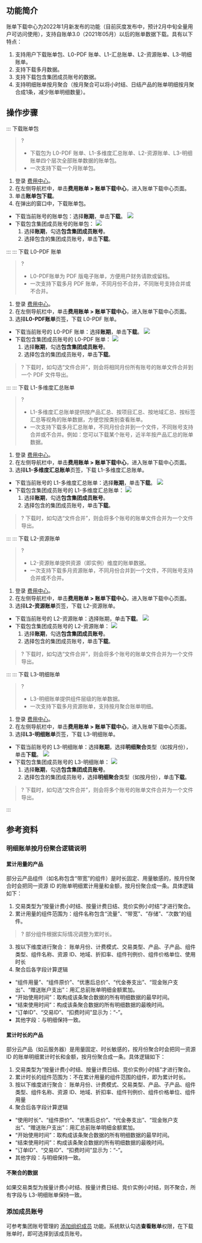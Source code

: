 ## 功能简介

账单下载中心为2022年1月新发布的功能（目前灰度发布中，预计2月中旬全量用户可访问使用），支持自账单3.0（2021年05月）以后的账单数据下载。具有以下特点：
1. 支持用户下载账单包、L0-PDF 账单、L1-汇总账单、L2-资源账单、L3-明细账单。
2. 支持下载多月数据。
3. 支持下载包含集团成员账号的数据。
4. 支持明细账单按月聚合（按月聚合可以将小时结、日结产品的账单明细按月聚合成1条，减少账单明细数量）。


## 操作步骤

<dx-tabs>
::: 下载账单包

>? 
> - 下载包为 L0-PDF 账单、L1-多维度汇总账单、L2-资源账单、L3-明细账单四个层次全部账单数据的账单包。
> - 一次支持下载一个月账单包。
> 

1. 登录 [费用中心](https://console.cloud.tencent.com/expense/overview)。
2. 在左侧导航栏中，单击**费用账单 > 账单下载中心**，进入账单下载中心页面。
3. 单击**账单包下载**。
4. 在弹出的窗口中，下载账单包。
 - 下载当前账号的账单包：选择**账期**，单击**下载**。
![](https://qcloudimg.tencent-cloud.cn/raw/57f30dfef985a078ecac2f0ae820b8f9.png)
 - 下载包含集团成员账号的账单包：
![](https://qcloudimg.tencent-cloud.cn/raw/3cd51e39d6c1b2948d1771d389927f39.png)
    1. 选择**账期**，勾选**包含集团成员账号**。
    2. 选择包含的集团成员账号，单击**下载**。

:::
::: 下载 L0-PDF 账单
>? 
> - L0-PDF账单为 PDF 版电子账单，方便用户财务请款或留档。
> - 一次支持下载多月 PDF 账单，不同月份不合并，不同账号支持合并或不合并。
> 

1. 登录 [费用中心](https://console.cloud.tencent.com/expense/overview)。
2. 在左侧导航栏中，单击**费用账单 > 账单下载中心**，进入账单下载中心页面。
3. 选择**L0-PDF账单**页签，下载 L0-PDF 账单。
 - 下载当前账号的 L0-PDF 账单：选择**账期**，单击**下载**。
 ![](https://qcloudimg.tencent-cloud.cn/raw/9feecf333163f478aa91a97ad00b884b.png)
 - 下载包含集团成员账号的 L0-PDF 账单：
![](https://qcloudimg.tencent-cloud.cn/raw/262415ded4786cff01c6ddbdf0fb5293.png)
    1. 选择**账期**，勾选**包含集团成员账号**。
    2. 选择包含的集团成员账号，单击**下载**。
>? 下载时，如勾选“文件合并”，则会将相同月份所有账号的账单文件合并到一个 PDF 文件导出。
>

:::
::: 下载 L1-多维度汇总账单
>? 
> - L1-多维度汇总账单提供按产品汇总、按项目汇总、按地域汇总、按标签汇总等视角的账单数据，方便您按类别查看账单。
> - 一次支持下载多月汇总账单，不同月份合并到一个文件，不同账号支持合并或不合并。例如：您可以下载某个账号，近半年按产品汇总的账单数据。
> 

1. 登录 [费用中心](https://console.cloud.tencent.com/expense/overview)。
2. 在左侧导航栏中，单击**费用账单 > 账单下载中心**，进入账单下载中心页面。
3. 选择**L1-多维度汇总账单**页签，下载 L1-多维度汇总账单。
 - 下载当前账号的 L1-多维度汇总账单：选择**账期**，单击**下载**。
![](https://qcloudimg.tencent-cloud.cn/raw/cbbd4c1aeb9c6607f49a35c609caaaa2.png)
 - 下载包含集团成员账号的 L1-多维度汇总账单：
![](https://qcloudimg.tencent-cloud.cn/raw/4d913368f26378a7a04da5910347b382.png)
    1. 选择**账期**，勾选**包含集团成员账号**。
    2. 选择包含的集团成员账号，单击**下载**。
>? 下载时，如勾选“文件合并”，则会将多个账号的账单文件合并为一个文件导出。
>

:::
::: 下载 L2-资源账单
>? 
> - L2-资源账单提供资源（即实例）维度的账单数据。
> - 一次支持下载多月资源账单，不同月份合并到一个文件，不同账号支持合并或不合并。
> 

1. 登录 [费用中心](https://console.cloud.tencent.com/expense/overview)。
2. 在左侧导航栏中，单击**费用账单 > 账单下载中心**，进入账单下载中心页面。
3. 选择**L2-资源账单**页签，下载 L2-资源账单。
 - 下载当前账号的 L2-资源账单：选择账期，单击**下载**。
![](https://qcloudimg.tencent-cloud.cn/raw/433590fe6030c7a0a7644fdcb0bbb111.png)
 - 下载包含集团成员账号的 L2-资源账单：
![](https://qcloudimg.tencent-cloud.cn/raw/442ffa7dda4f9ae753aeec5233fc7116.png)
    1. 选择**账期**，勾选**包含集团成员账号**。
    2. 选择包含的集团成员账号，单击**下载**。
>? 下载时，如勾选“文件合并”，则会将多个账号的账单文件合并为一个文件导出。
>
:::
::: 下载 L3-明细账单
>? 
> - L3-明细账单提供组件层级的账单数据。
> - 一次支持下载多月资源账单，支持按月聚合账单明细。
> 

1. 登录 [费用中心](https://console.cloud.tencent.com/expense/overview)。
2. 在左侧导航栏中，单击**费用账单 > 账单下载中心**，进入账单下载中心页面。
3. 选择**L3-明细账单**页签，下载 L3-明细账单。
 - 下载当前账号的 L3-明细账单：选择**账期**，选择**明细聚合**类型（如按月份），单击**下载**。
![](https://qcloudimg.tencent-cloud.cn/raw/70d95f01d5cdfd8b527940186f43bf89.png)
 - 下载包含集团成员账号的 L3-明细账单：
![](https://qcloudimg.tencent-cloud.cn/raw/ad6b9487ee51e3886414580055ed12d0.png)
    1. 选择**账期**，勾选**包含集团成员账号**。
    2. 选择包含的集团成员账号，选择**明细聚合**类型（如按月份），单击**下载**。
>? 下载时，如勾选“文件合并”，则会将多个账号的账单文件合并为一个文件导出。
>

:::
</dx-tabs>

## 参考资料

### 明细账单按月份聚合逻辑说明

#### 累计用量的产品

部分云产品组件（如名称包含“带宽”的组件）是时长固定、用量敏感的，按月份聚合时会把同一资源 ID 的账单明细累计用量和金额，按月份聚合成一条。具体逻辑如下：
1. 交易类型为“按量计费小时结、按量计费日结、竞价实例小时结”才进行聚合。
2. 累计用量的组件范围为：组件名称包含“流量”、“带宽”、“存储”、“次数”的组件。
>? 部分组件根据实际情况调整为累时长。
>
3. 按以下维度进行聚合：
账单月份、计费模式、交易类型、产品、子产品、组件类型、组件名称、资源 ID、地域、折扣率、组件刊例价、组件价格单位、使用时长
4. 聚合后各字段计算逻辑
 - “组件用量”、“组件原价”、“优惠后总价”、“代金券支出”、“现金账户支出”、“赠送账户支出”：用汇总前账单明细金额累加。
 - “开始使用时间”：取构成该条聚合数据的所有明细数据的最早时间。
 - “结束使用时间”：构成该条聚合数据的所有明细数据的最晚时间。
 - “订单ID”、“交易ID”、“扣费时间”显示为：“-”。
 - 其他字段：与明细保持一致。

#### 累计时长的产品

部分云产品（如云服务器）是用量固定、时长敏感的，按月份聚合时会把同一资源 ID 的账单明细累计时长和金额，按月份聚合成一条。具体逻辑如下：
1. 交易类型为“按量计费小时结、按量计费日结、竞价实例小时结”才进行聚合。
2. 累计时长的组件范围为：不在累计用量的组件范围的组件，即为累计时长。
3. 按以下维度进行聚合：
账单月份、计费模式、交易类型、产品、子产品、组件类型、组件名称、资源 ID、地域、折扣率、组件刊例价、组件价格单位、组件用量
4. 聚合后各字段计算逻辑
 - “使用时长”、“组件原价”、“优惠后总价”、“代金券支出”、“现金账户支出”、“赠送账户支出”：用汇总前账单明细金额累加。
 - “开始使用时间”：取构成该条聚合数据的所有明细数据的最早时间。
 - “结束使用时间”：构成该条聚合数据的所有明细数据的最晚时间。
 - “订单ID”、“交易ID”、“扣费时间”显示为：“-”。
 - 其他字段：与明细保持一致。

#### 不聚合的数据

如果交易类型为按量计费小时结、按量计费日结、竞价实例小时结，则不聚合，所有字段与 L3-明细账单保持一致。

### 添加成员账号

可参考集团账号管理的 [添加组织成员](https://cloud.tencent.com/document/product/850/58721) 功能。系统默认勾选**查看账单**权限，在下载账单时，即可选择到该成员账号。







